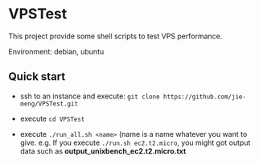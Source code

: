 # VPSTest

This project provide some shell scripts to test VPS performance.

Environment: debian, ubuntu

## Quick start

- ssh to an instance and execute: `git clone https://github.com/jie-meng/VPSTest.git`

- execute `cd VPSTest`

- execute `./run_all.sh <name>`  (name is a name whatever you want to give. e.g. If you execute `./run.sh ec2.t2.micro`, you might got output data such as **output\_unixbench\_ec2.t2.micro.txt**
